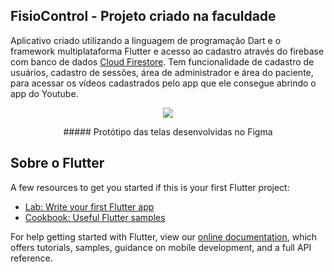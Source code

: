 ## FisioControl - Projeto criado na faculdade

Aplicativo criado utilizando a linguagem de programação Dart e o framework multiplataforma Flutter e acesso ao cadastro através do firebase com banco de dados [Cloud Firestore](https://firebase.google.com/docs/firestore?hl=pt-br).
Tem funcionalidade de cadastro de usuários, cadastro de sessões, área de administrador e área do paciente, para acessar os vídeos cadastrados pelo app que ele consegue abrindo o app do Youtube.

<p align="center"><img src="https://github.com/gisesma/flutterappfisio/blob/main/telas_app_fisiocontrol.PNG"/></p>
<p align="center"> ##### Protótipo das telas desenvolvidas no Figma</p>

## Sobre o Flutter

A few resources to get you started if this is your first Flutter project:

- [Lab: Write your first Flutter app](https://flutter.dev/docs/get-started/codelab)
- [Cookbook: Useful Flutter samples](https://flutter.dev/docs/cookbook)

For help getting started with Flutter, view our
[online documentation](https://flutter.dev/docs), which offers tutorials,
samples, guidance on mobile development, and a full API reference.
